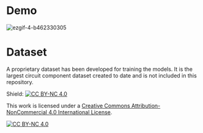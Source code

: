 # Demo 
![ezgif-4-b462330305](https://github.com/user-attachments/assets/01cb5a3c-7d5a-4d1e-bc87-9325a724fd34)

# Dataset
A proprietary dataset has been developed for training the models. It is the largest circuit component dataset created to date and is not included in this repository.

Shield: [![CC BY-NC 4.0][cc-by-nc-shield]][cc-by-nc]

This work is licensed under a
[Creative Commons Attribution-NonCommercial 4.0 International License][cc-by-nc].

[![CC BY-NC 4.0][cc-by-nc-image]][cc-by-nc]

[cc-by-nc]: https://creativecommons.org/licenses/by-nc/4.0/
[cc-by-nc-image]: https://licensebuttons.net/l/by-nc/4.0/88x31.png
[cc-by-nc-shield]: https://img.shields.io/badge/License-CC%20BY--NC%204.0-lightgrey.svg
